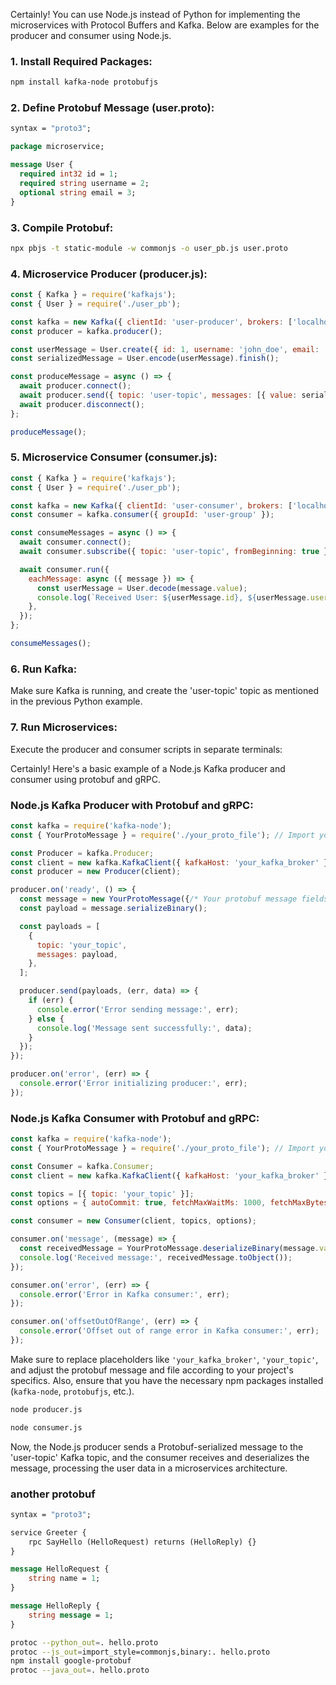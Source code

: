 Certainly! You can use Node.js instead of Python for implementing the microservices with Protocol Buffers and Kafka. Below are examples for the producer and consumer using Node.js.

### 1. Install Required Packages:

```bash
npm install kafka-node protobufjs
```

### 2. Define Protobuf Message (user.proto):

```protobuf
syntax = "proto3";

package microservice;

message User {
  required int32 id = 1;
  required string username = 2;
  optional string email = 3;
}
```

### 3. Compile Protobuf:

```bash
npx pbjs -t static-module -w commonjs -o user_pb.js user.proto
```

### 4. Microservice Producer (producer.js):

```javascript
const { Kafka } = require('kafkajs');
const { User } = require('./user_pb');

const kafka = new Kafka({ clientId: 'user-producer', brokers: ['localhost:9092'] });
const producer = kafka.producer();

const userMessage = User.create({ id: 1, username: 'john_doe', email: 'john@example.com' });
const serializedMessage = User.encode(userMessage).finish();

const produceMessage = async () => {
  await producer.connect();
  await producer.send({ topic: 'user-topic', messages: [{ value: serializedMessage }] });
  await producer.disconnect();
};

produceMessage();
```

### 5. Microservice Consumer (consumer.js):

```javascript
const { Kafka } = require('kafkajs');
const { User } = require('./user_pb');

const kafka = new Kafka({ clientId: 'user-consumer', brokers: ['localhost:9092'] });
const consumer = kafka.consumer({ groupId: 'user-group' });

const consumeMessages = async () => {
  await consumer.connect();
  await consumer.subscribe({ topic: 'user-topic', fromBeginning: true });

  await consumer.run({
    eachMessage: async ({ message }) => {
      const userMessage = User.decode(message.value);
      console.log(`Received User: ${userMessage.id}, ${userMessage.username}, ${userMessage.email || 'N/A'}`);
    },
  });
};

consumeMessages();
```

### 6. Run Kafka:

Make sure Kafka is running, and create the 'user-topic' topic as mentioned in the previous Python example.

### 7. Run Microservices:

Execute the producer and consumer scripts in separate terminals:


Certainly! Here's a basic example of a Node.js Kafka producer and consumer using protobuf and gRPC.

### Node.js Kafka Producer with Protobuf and gRPC:

```javascript
const kafka = require('kafka-node');
const { YourProtoMessage } = require('./your_proto_file'); // Import your protobuf-generated message

const Producer = kafka.Producer;
const client = new kafka.KafkaClient({ kafkaHost: 'your_kafka_broker' });
const producer = new Producer(client);

producer.on('ready', () => {
  const message = new YourProtoMessage({/* Your protobuf message fields */});
  const payload = message.serializeBinary();

  const payloads = [
    {
      topic: 'your_topic',
      messages: payload,
    },
  ];

  producer.send(payloads, (err, data) => {
    if (err) {
      console.error('Error sending message:', err);
    } else {
      console.log('Message sent successfully:', data);
    }
  });
});

producer.on('error', (err) => {
  console.error('Error initializing producer:', err);
});
```

### Node.js Kafka Consumer with Protobuf and gRPC:

```javascript
const kafka = require('kafka-node');
const { YourProtoMessage } = require('./your_proto_file'); // Import your protobuf-generated message

const Consumer = kafka.Consumer;
const client = new kafka.KafkaClient({ kafkaHost: 'your_kafka_broker' });

const topics = [{ topic: 'your_topic' }];
const options = { autoCommit: true, fetchMaxWaitMs: 1000, fetchMaxBytes: 1024 * 1024 };

const consumer = new Consumer(client, topics, options);

consumer.on('message', (message) => {
  const receivedMessage = YourProtoMessage.deserializeBinary(message.value);
  console.log('Received message:', receivedMessage.toObject());
});

consumer.on('error', (err) => {
  console.error('Error in Kafka consumer:', err);
});

consumer.on('offsetOutOfRange', (err) => {
  console.error('Offset out of range error in Kafka consumer:', err);
});
```

Make sure to replace placeholders like `'your_kafka_broker'`, `'your_topic'`, and adjust the protobuf message and file according to your project's specifics. Also, ensure that you have the necessary npm packages installed (`kafka-node`, `protobufjs`, etc.).


```bash
node producer.js
```

```bash
node consumer.js
```

Now, the Node.js producer sends a Protobuf-serialized message to the 'user-topic' Kafka topic, and the consumer receives and deserializes the message, processing the user data in a microservices architecture.

### another protobuf
```protobuf
syntax = "proto3";

service Greeter {
    rpc SayHello (HelloRequest) returns (HelloReply) {}
}

message HelloRequest {
    string name = 1;
}

message HelloReply {
    string message = 1;
}

```

```bash
protoc --python_out=. hello.proto
protoc --js_out=import_style=commonjs,binary:. hello.proto
npm install google-protobuf
protoc --java_out=. hello.proto
```

    
